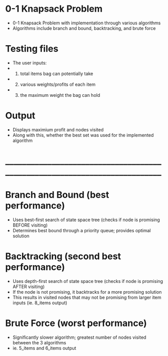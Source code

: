 # 0-1 Knapsack Problem

- 0-1 Knapsack Problem with implementation through various algorithms
- Algorithms include branch and bound, backtracking, and brute force

# Testing files

- The user inputs:
- 1) total items bag can potentially take
- 2) various weights/profits of each item
- 3) the maximum weight the bag can hold


# Output

- Displays maximium profit and nodes visited
- Along with this, whether the best set was used for the implemented algorithm

# __________________________________________________________________________

# Branch and Bound (best performance)

- Uses best-first search of state space tree (checks if node is promising BEFORE visiting)
- Determines best bound through a priority queue; provides optimal solution


# Backtracking (second best performance)

- Uses depth-first search of state space tree (checks if node is promising AFTER visiting)
- If the node is not promising, it backtracks for a more promising solution
- This results in visited nodes that may not be promising from larger item inputs (ie. 8_items output)

# Brute Force (worst performance)

- Significantly slower algorithm; greatest number of nodes visited between the 3 algorithms
- ie. 5_items and 6_items output
